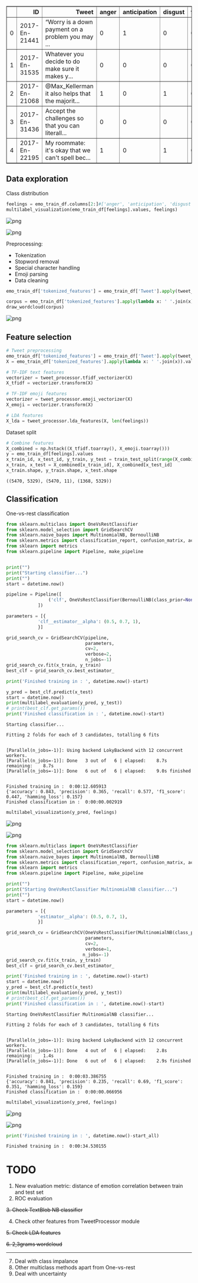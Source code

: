 
<style scoped>
    .dataframe tbody tr th:only-of-type {
        vertical-align: middle;
    }

    .dataframe tbody tr th {
        vertical-align: top;
    }

    .dataframe thead th {
        text-align: right;
    }
</style>
<table border="1" class="dataframe">
  <thead>
    <tr style="text-align: right;">
      <th></th>
      <th>ID</th>
      <th>Tweet</th>
      <th>anger</th>
      <th>anticipation</th>
      <th>disgust</th>
      <th>fear</th>
      <th>joy</th>
      <th>love</th>
      <th>optimism</th>
      <th>pessimism</th>
      <th>sadness</th>
      <th>surprise</th>
      <th>trust</th>
    </tr>
  </thead>
  <tbody>
    <tr>
      <td>0</td>
      <td>2017-En-21441</td>
      <td>“Worry is a down payment on a problem you may ...</td>
      <td>0</td>
      <td>1</td>
      <td>0</td>
      <td>0</td>
      <td>0</td>
      <td>0</td>
      <td>1</td>
      <td>0</td>
      <td>0</td>
      <td>0</td>
      <td>1</td>
    </tr>
    <tr>
      <td>1</td>
      <td>2017-En-31535</td>
      <td>Whatever you decide to do make sure it makes y...</td>
      <td>0</td>
      <td>0</td>
      <td>0</td>
      <td>0</td>
      <td>1</td>
      <td>1</td>
      <td>1</td>
      <td>0</td>
      <td>0</td>
      <td>0</td>
      <td>0</td>
    </tr>
    <tr>
      <td>2</td>
      <td>2017-En-21068</td>
      <td>@Max_Kellerman  it also helps that the majorit...</td>
      <td>1</td>
      <td>0</td>
      <td>1</td>
      <td>0</td>
      <td>1</td>
      <td>0</td>
      <td>1</td>
      <td>0</td>
      <td>0</td>
      <td>0</td>
      <td>0</td>
    </tr>
    <tr>
      <td>3</td>
      <td>2017-En-31436</td>
      <td>Accept the challenges so that you can literall...</td>
      <td>0</td>
      <td>0</td>
      <td>0</td>
      <td>0</td>
      <td>1</td>
      <td>0</td>
      <td>1</td>
      <td>0</td>
      <td>0</td>
      <td>0</td>
      <td>0</td>
    </tr>
    <tr>
      <td>4</td>
      <td>2017-En-22195</td>
      <td>My roommate: it's okay that we can't spell bec...</td>
      <td>1</td>
      <td>0</td>
      <td>1</td>
      <td>0</td>
      <td>0</td>
      <td>0</td>
      <td>0</td>
      <td>0</td>
      <td>0</td>
      <td>0</td>
      <td>0</td>
    </tr>
  </tbody>
</table>
</div>



## Data exploration

Class distribution


```python
feelings = emo_train_df.columns[2:]#['anger', 'anticipation', 'disgust', 'fear', 'joy', 'love', 'optimism', 'pessimism', 'sadness', 'surprise', 'trust']
multilabel_visualization(emo_train_df[feelings].values, feelings)
```


![png](/images/output_6_0.png)



![png](images/output_6_1.png)


Preprocessing:
* Tokenization
* Stopword removal
* Special character handling
* Emoji parsing
* Data cleaning


```python
emo_train_df['tokenized_features'] = emo_train_df['Tweet'].apply(tweet_processor.tweet_pipeline)

corpus = emo_train_df['tokenized_features'].apply(lambda x: ' '.join(x))
draw_wordcloud(corpus)
```


![png](images/output_8_0.png)


## Feature selection


```python
# Tweet preprocessing
emo_train_df['tokenized_features'] = emo_train_df['Tweet'].apply(tweet_processor.tweet_pipeline)
X = emo_train_df['tokenized_features'].apply(lambda x: ' '.join(x)).values

# TF-IDF text features
vectorizer = tweet_processor.tfidf_vectorizer(X)
X_tfidf = vectorizer.transform(X)

# TF-IDF emoji features
vectorizer = tweet_processor.emoji_vectorizer(X)
X_emoji = vectorizer.transform(X)

# LDA features
X_lda = tweet_processor.lda_features(X, len(feelings))

```

 Dataset split


```python
# Combine features
X_combined = np.hstack((X_tfidf.toarray(), X_emoji.toarray()))
y = emo_train_df[feelings].values
x_train_id, x_test_id, y_train, y_test = train_test_split(range(X_combined.shape[0]), y, test_size=0.2, random_state=0)
x_train, x_test = X_combined[x_train_id], X_combined[x_test_id]
x_train.shape, y_train.shape, x_test.shape
```




    ((5470, 5329), (5470, 11), (1368, 5329))



## Classification

One-vs-rest classification


```python
from sklearn.multiclass import OneVsRestClassifier
from sklearn.model_selection import GridSearchCV
from sklearn.naive_bayes import MultinomialNB, BernoulliNB
from sklearn.metrics import classification_report, confusion_matrix, accuracy_score
from sklearn import metrics
from sklearn.pipeline import Pipeline, make_pipeline


print("")
print("Starting classifier...")
print("")
start = datetime.now()

pipeline = Pipeline([
                ('clf', OneVsRestClassifier(BernoulliNB(class_prior=None)))
            ])

parameters = [{
            'clf__estimator__alpha': (0.5, 0.7, 1),
            }]

grid_search_cv = GridSearchCV(pipeline, 
                              parameters, 
                              cv=2,
                              verbose=2,
                              n_jobs=-1)
grid_search_cv.fit(x_train, y_train)
best_clf = grid_search_cv.best_estimator_

print('Finished training in : ', datetime.now()-start) 

y_pred = best_clf.predict(x_test)
start = datetime.now()
print(multilabel_evaluation(y_pred, y_test))
# print(best_clf.get_params())
print('Finished classification in : ', datetime.now()-start) 

```

    
    Starting classifier...
    
    Fitting 2 folds for each of 3 candidates, totalling 6 fits


    [Parallel(n_jobs=-1)]: Using backend LokyBackend with 12 concurrent workers.
    [Parallel(n_jobs=-1)]: Done   3 out of   6 | elapsed:    8.7s remaining:    8.7s
    [Parallel(n_jobs=-1)]: Done   6 out of   6 | elapsed:    9.0s finished


    Finished training in :  0:00:12.605913
    {'accuracy': 0.843, 'precision': 0.365, 'recall': 0.577, 'f1_score': 0.447, 'hamming_loss': 0.157}
    Finished classification in :  0:00:00.002919



```python
multilabel_visualization(y_pred, feelings)
```


![png](images/output_16_0.png)



![png](images/output_16_1.png)



```python
from sklearn.multiclass import OneVsRestClassifier
from sklearn.model_selection import GridSearchCV
from sklearn.naive_bayes import MultinomialNB, BernoulliNB
from sklearn.metrics import classification_report, confusion_matrix, accuracy_score
from sklearn import metrics
from sklearn.pipeline import Pipeline, make_pipeline

print("")
print("Starting OneVsRestClassifier MultinomialNB classifier...")
print("")
start = datetime.now()

parameters = [{
            'estimator__alpha': (0.5, 0.7, 1),
            }]

grid_search_cv = GridSearchCV(OneVsRestClassifier(MultinomialNB(class_prior=None)), 
                              parameters, 
                              cv=2,
                              verbose=1,
                             n_jobs=-1)
grid_search_cv.fit(x_train, y_train)
best_clf = grid_search_cv.best_estimator_

print('Finished training in : ', datetime.now()-start) 
start = datetime.now()
y_pred = best_clf.predict(x_test)
print(multilabel_evaluation(y_pred, y_test))
# print(best_clf.get_params())
print('Finished classification in : ', datetime.now()-start) 

```

    
    Starting OneVsRestClassifier MultinomialNB classifier...
    
    Fitting 2 folds for each of 3 candidates, totalling 6 fits


    [Parallel(n_jobs=-1)]: Using backend LokyBackend with 12 concurrent workers.
    [Parallel(n_jobs=-1)]: Done   4 out of   6 | elapsed:    2.8s remaining:    1.4s
    [Parallel(n_jobs=-1)]: Done   6 out of   6 | elapsed:    2.9s finished


    Finished training in :  0:00:03.386755
    {'accuracy': 0.841, 'precision': 0.235, 'recall': 0.69, 'f1_score': 0.351, 'hamming_loss': 0.159}
    Finished classification in :  0:00:00.066956



```python
multilabel_visualization(y_pred, feelings)
```


![png](images/output_18_0.png)



![png](images/output_18_1.png)



```python
print('Finished training in : ', datetime.now()-start_all)
```

    Finished training in :  0:00:34.530155


# TODO

1. New evaluation metric: distance of emotion correlation between train and test set
2. ROC evaluation

~~3. Check TextBlob NB classifier~~

4. Check other features from TweetProcessor module

~~5. Check LDA features~~

~~6. 2,3grams wordcloud~~

---
7. Deal with class impalance
8. Other multiclass methods apart from One-vs-rest
9. Deal with uncertainty
